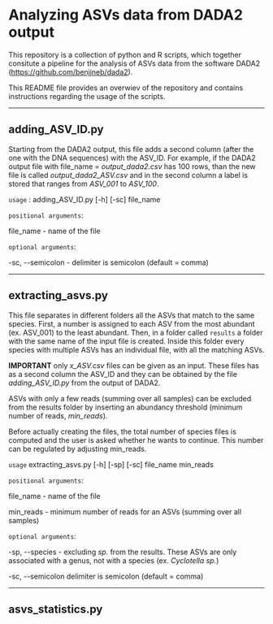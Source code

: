 # Analyzing ASVs data from DADA2 output

This repository is a collection of python and R scripts, which together consitute a pipeline for the analysis of ASVs data from the software DADA2 (https://github.com/benjjneb/dada2). 

This README file provides an overwiev of the repository and contains instructions regarding the usage of the scripts. 

---

## adding_ASV_ID.py
Starting from the DADA2 output, this file adds a second column (after the one with the DNA sequences) with the ASV_ID. For example, if the DADA2 output file with file_name = *output_dada2.csv* has 100 rows, than the new file is called *output_dada2_ASV.csv* and in the second column a label is stored that ranges from *ASV_001* to *ASV_100*. 

`usage` : adding_ASV_ID.py [-h] [-sc] file_name

`positional arguments`:

file_name      -   name of the file

`optional arguments`:
			  
-sc, --semicolon - delimiter is semicolon (default = comma)

---

## extracting_asvs.py
This file separates in different folders all the ASVs that match to the same species. First, a number is assigned to each ASV from the most abundant (ex. ASV_001) to the least abundant. Then, in a folder called `results` a folder with the same name of the input file is created. Inside this folder every species with multiple ASVs has an individual file, with all the matching ASVs. 

**IMPORTANT** only *x_ASV.csv* files can be given as an input. These files has as a second column the ASV_ID and they can be obtained by the file *adding_ASV_ID.py* from the output of DADA2. 

ASVs with only a few reads (summing over all samples) can be excluded from the results folder by inserting an abundancy threshold (minimum number of reads, *min_reads*).

Before actually creating the files, the total number of species files is computed and the user is asked whether he wants to continue. This number can be regulated by adjusting min_reads. 


`usage` extracting_asvs.py [-h] [-sp] [-sc] file_name min_reads

`positional arguments`: 

file_name    -     name of the file

min_reads       - minimum number of reads for an ASVs (summing over all samples)

`optional arguments`:

-sp, --species  -   excluding *sp.* from the results. These ASVs are only associated with a genus, not with a species (ex. *Cyclotella sp.*)

-sc, --semicolon  delimiter is semicolon (default = comma)

---


## asvs_statistics.py


